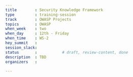 ```yaml
---
title        : Security Knowledge Framework
type         : training-session
track        : OWASP Projects
topics       : OWASP
when_week    : two
when_day     : 12th - Friday
when_time    : WS-2
hey_summit   : 
session_slack:
status       :           # draft, review-content, done
description  : TBD
organizers   : 
       
---
```

